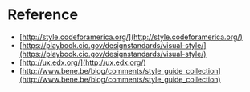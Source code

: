 # Reference
* [http://style.codeforamerica.org/](http://style.codeforamerica.org/)
* [https://playbook.cio.gov/designstandards/visual-style/](https://playbook.cio.gov/designstandards/visual-style/)
* [http://ux.edx.org/](http://ux.edx.org/)
* [http://www.bene.be/blog/comments/style_guide_collection](http://www.bene.be/blog/comments/style_guide_collection)